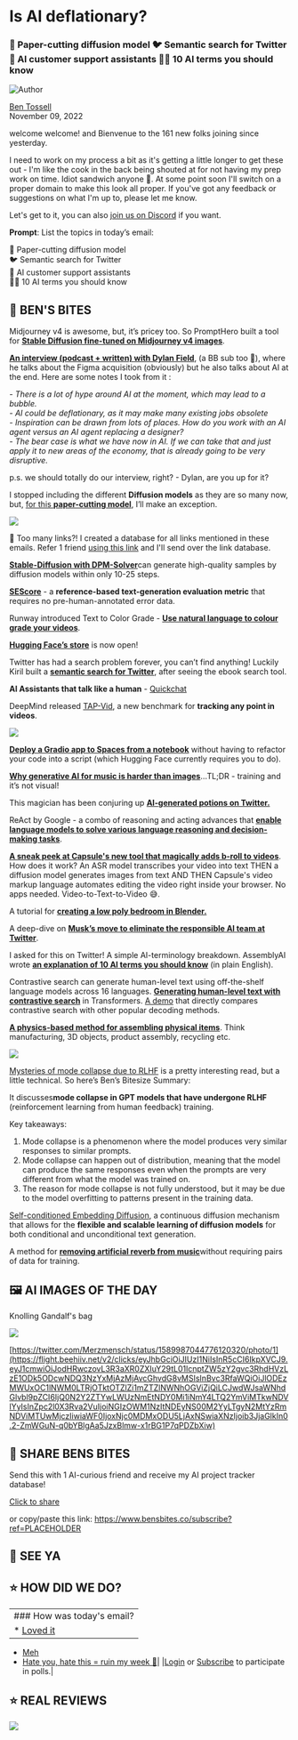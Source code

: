 # Is AI deflationary?

### 📃 Paper-cutting diffusion model 🐦 Semantic search for Twitter 🤗 AI customer support assistants 🧑‍🏫 10 AI terms you should know

![Author](https://media.beehiiv.com/cdn-cgi/image/format=auto,onerror=redirect/uploads/user/profile_picture/fc858b4d-39e3-4be1-abf4-2b55504e21a2/thumb_uJ4UYake_400x400.jpg)

[Ben Tossell](https://www.twitter.com/bentossell)  
November 09, 2022

welcome welcome! and Bienvenue to the 161 new folks joining since yesterday.

I need to work on my process a bit as it's getting a little longer to get these out - I'm like the cook in the back being shouted at for not having my prep work on time. Idiot sandwich anyone 🥪. At some point soon I'll switch on a proper domain to make this look all proper. If you've got any feedback or suggestions on what I'm up to, please let me know.

Let's get to it, you can also [join us on Discord](https://flight.beehiiv.net/v2/clicks/eyJhbGciOiJIUzI1NiIsInR5cCI6IkpXVCJ9.eyJ1cmwiOiJodHRwczovL2Rpc2NvcmQuZ2cvZTJlSGhkQXQiLCJwb3N0X2lkIjoiZTgxMzFlMTgtZTVjNC00Yzk5LTk2ZWYtZmU2ZTVjYThlYmY0IiwicHVibGljYXRpb25faWQiOiI0NDdmNmU2MC1lMzZhLTQ2NDItYjZmOC00NmJlYjE5MDQ1ZWMiLCJ2aXNpdF90b2tlbiI6IjRiMzljNTcyLTQxMjUtNDNmMi04MjdjLWM0ZjQ1YjE1MDI3MyIsImlhdCI6MTY3NDAzMTg1OS4wMTQsImlzcyI6Im9yY2hpZCJ9.e4xeT8H6iULIjQMVupky3pHLODPUf60bx2XPoVndRKE) if you want.

**Prompt**: List the topics in today’s email:

📃 Paper-cutting diffusion model  
🐦 Semantic search for Twitter  
🤗 AI customer support assistants  
🧑‍🏫 10 AI terms you should know

## **🫦 BEN'S BITES**

Midjourney v4 is awesome, but, it’s pricey too. So PromptHero built a tool for [**Stable Diffusion fine-tuned on Midjourney v4 images**](https://flight.beehiiv.net/v2/clicks/eyJhbGciOiJIUzI1NiIsInR5cCI6IkpXVCJ9.eyJ1cmwiOiJodHRwczovL2h1Z2dpbmdmYWNlLmNvL3Byb21wdGhlcm8vbWlkam91cm5leS12NC1kaWZmdXNpb24iLCJwb3N0X2lkIjoiZTgxMzFlMTgtZTVjNC00Yzk5LTk2ZWYtZmU2ZTVjYThlYmY0IiwicHVibGljYXRpb25faWQiOiI0NDdmNmU2MC1lMzZhLTQ2NDItYjZmOC00NmJlYjE5MDQ1ZWMiLCJ2aXNpdF90b2tlbiI6IjRiMzljNTcyLTQxMjUtNDNmMi04MjdjLWM0ZjQ1YjE1MDI3MyIsImlhdCI6MTY3NDAzMTg1OS4wMTQsImlzcyI6Im9yY2hpZCJ9.7VCTfPVCANau-RrZBX0oFJYZihh0BiZo00JqoNxOnXU).

[**An interview (podcast + written) with Dylan Field**](https://flight.beehiiv.net/v2/clicks/eyJhbGciOiJIUzI1NiIsInR5cCI6IkpXVCJ9.eyJ1cmwiOiJodHRwczovL3d3dy50aGV2ZXJnZS5jb20vMjAyMi8xMS84LzIzNDQ1ODIxL2ZpZ21hLWFkb2JlLWFjcXVpc2l0aW9uLWRlc2lnbi12ci1haS1tZXRhIiwicG9zdF9pZCI6ImU4MTMxZTE4LWU1YzQtNGM5OS05NmVmLWZlNmU1Y2E4ZWJmNCIsInB1YmxpY2F0aW9uX2lkIjoiNDQ3ZjZlNjAtZTM2YS00NjQyLWI2ZjgtNDZiZWIxOTA0NWVjIiwidmlzaXRfdG9rZW4iOiI0YjM5YzU3Mi00MTI1LTQzZjItODI3Yy1jNGY0NWIxNTAyNzMiLCJpYXQiOjE2NzQwMzE4NTkuMDE0LCJpc3MiOiJvcmNoaWQifQ.ujXBCrI8ewNjpGEIRODAIFH6eGvHssrBFODJQRyv7Ao), (a BB sub too 👋), where he talks about the Figma acquisition (obviously) but he also talks about AI at the end. Here are some notes I took from it :

*\- There is a lot of hype around AI at the moment, which may lead to a bubble.  
\- AI could be deflationary, as it may make many existing jobs obsolete  
\- Inspiration can be drawn from lots of places. How do you work with an AI agent versus an AI agent replacing a designer?  
\- The bear case is what we have now in AI. If we can take that and just apply it to new areas of the economy, that is already going to be very disruptive.*

p.s. we should totally do our interview, right? - Dylan, are you up for it?

I stopped including the different **Diffusion models** as they are so many now, but, [for this **paper-cutting model**](https://flight.beehiiv.net/v2/clicks/eyJhbGciOiJIUzI1NiIsInR5cCI6IkpXVCJ9.eyJ1cmwiOiJodHRwczovL2h1Z2dpbmdmYWNlLmNvL0ZpY3RpdmVyc2UvU3RhYmxlX0RpZmZ1c2lvbl9QYXBlckN1dF9Nb2RlbCIsInBvc3RfaWQiOiJlODEzMWUxOC1lNWM0LTRjOTktOTZlZi1mZTZlNWNhOGViZjQiLCJwdWJsaWNhdGlvbl9pZCI6IjQ0N2Y2ZTYwLWUzNmEtNDY0Mi1iNmY4LTQ2YmViMTkwNDVlYyIsInZpc2l0X3Rva2VuIjoiNGIzOWM1NzItNDEyNS00M2YyLTgyN2MtYzRmNDViMTUwMjczIiwiaWF0IjoxNjc0MDMxODU5LjAxNCwiaXNzIjoib3JjaGlkIn0.-a1b1ZSKnx3KIsVCHzHiu6HNTCw8Gc3Wjly4--QxLR4), I’ll make an exception.

![](https://media.beehiiv.com/cdn-cgi/image/format=auto,onerror=redirect/uploads/asset/file/50e2143a-9848-40a9-9090-4baa1e28c387/Screenshot_2022-11-09_at_13.40.05.png)

👋 Too many links?! I created a database for all links mentioned in these emails. Refer 1 friend [using this link](https://flight.beehiiv.net/v2/clicks/eyJhbGciOiJIUzI1NiIsInR5cCI6IkpXVCJ9.eyJ1cmwiOiJodHRwczovL3d3dy5iZW5zYml0ZXMuY28vc3Vic2NyaWJlP3JlZj1QTEFDRUhPTERFUiIsInBvc3RfaWQiOiJlODEzMWUxOC1lNWM0LTRjOTktOTZlZi1mZTZlNWNhOGViZjQiLCJwdWJsaWNhdGlvbl9pZCI6IjQ0N2Y2ZTYwLWUzNmEtNDY0Mi1iNmY4LTQ2YmViMTkwNDVlYyIsInZpc2l0X3Rva2VuIjoiNGIzOWM1NzItNDEyNS00M2YyLTgyN2MtYzRmNDViMTUwMjczIiwiaWF0IjoxNjc0MDMxODU5LjAxNCwiaXNzIjoib3JjaGlkIn0.Pt4tgHaJaR4SA1P2voeQeMmDXK0rweW53eSR5b3_lh4) and I'll send over the link database.

[**Stable-Diffusion with DPM-Solver**](https://flight.beehiiv.net/v2/clicks/eyJhbGciOiJIUzI1NiIsInR5cCI6IkpXVCJ9.eyJ1cmwiOiJodHRwczovL2h1Z2dpbmdmYWNlLmNvL3NwYWNlcy9MdUNoZW5nVEhVL2RwbXNvbHZlcl9zZG0iLCJwb3N0X2lkIjoiZTgxMzFlMTgtZTVjNC00Yzk5LTk2ZWYtZmU2ZTVjYThlYmY0IiwicHVibGljYXRpb25faWQiOiI0NDdmNmU2MC1lMzZhLTQ2NDItYjZmOC00NmJlYjE5MDQ1ZWMiLCJ2aXNpdF90b2tlbiI6IjRiMzljNTcyLTQxMjUtNDNmMi04MjdjLWM0ZjQ1YjE1MDI3MyIsImlhdCI6MTY3NDAzMTg1OS4wMTQsImlzcyI6Im9yY2hpZCJ9.zewUnBl2dK7zboB77kyTzWoWoFJaDD0wp2obC95l0Wc)can generate high-quality samples by diffusion models within only 10-25 steps.

[**SEScore**](https://flight.beehiiv.net/v2/clicks/eyJhbGciOiJIUzI1NiIsInR5cCI6IkpXVCJ9.eyJ1cmwiOiJodHRwczovL2h1Z2dpbmdmYWNlLmNvL3NwYWNlcy94dTE5OThoei9zZXNjb3JlIiwicG9zdF9pZCI6ImU4MTMxZTE4LWU1YzQtNGM5OS05NmVmLWZlNmU1Y2E4ZWJmNCIsInB1YmxpY2F0aW9uX2lkIjoiNDQ3ZjZlNjAtZTM2YS00NjQyLWI2ZjgtNDZiZWIxOTA0NWVjIiwidmlzaXRfdG9rZW4iOiI0YjM5YzU3Mi00MTI1LTQzZjItODI3Yy1jNGY0NWIxNTAyNzMiLCJpYXQiOjE2NzQwMzE4NTkuMDE0LCJpc3MiOiJvcmNoaWQifQ.xMY-vFvERS86sq2avqbjHpGPsA5uKQoaQK25YXGhJtc) - a **reference-based text-generation evaluation metric** that requires no pre-human-annotated error data.

Runway introduced Text to Color Grade - [**Use natural language to colour grade your videos**](https://flight.beehiiv.net/v2/clicks/eyJhbGciOiJIUzI1NiIsInR5cCI6IkpXVCJ9.eyJ1cmwiOiJodHRwczovL3R3aXR0ZXIuY29tL3J1bndheW1sL3N0YXR1cy8xNTg5OTgwNDk5NTYwMTAzOTM2IiwicG9zdF9pZCI6ImU4MTMxZTE4LWU1YzQtNGM5OS05NmVmLWZlNmU1Y2E4ZWJmNCIsInB1YmxpY2F0aW9uX2lkIjoiNDQ3ZjZlNjAtZTM2YS00NjQyLWI2ZjgtNDZiZWIxOTA0NWVjIiwidmlzaXRfdG9rZW4iOiI0YjM5YzU3Mi00MTI1LTQzZjItODI3Yy1jNGY0NWIxNTAyNzMiLCJpYXQiOjE2NzQwMzE4NTkuMDE0LCJpc3MiOiJvcmNoaWQifQ.6UjSmEOPezEm_4vNdsbgAz-9g41ceWayWX0yYMl3qDM).

[**Hugging Face’s store**](https://flight.beehiiv.net/v2/clicks/eyJhbGciOiJIUzI1NiIsInR5cCI6IkpXVCJ9.eyJ1cmwiOiJodHRwczovL3N0b3JlLmh1Z2dpbmdmYWNlLmNvLyIsInBvc3RfaWQiOiJlODEzMWUxOC1lNWM0LTRjOTktOTZlZi1mZTZlNWNhOGViZjQiLCJwdWJsaWNhdGlvbl9pZCI6IjQ0N2Y2ZTYwLWUzNmEtNDY0Mi1iNmY4LTQ2YmViMTkwNDVlYyIsInZpc2l0X3Rva2VuIjoiNGIzOWM1NzItNDEyNS00M2YyLTgyN2MtYzRmNDViMTUwMjczIiwiaWF0IjoxNjc0MDMxODU5LjAxNCwiaXNzIjoib3JjaGlkIn0.-dAsdWB_XUCjG2wCx21P5cFecAj9eJ6_cQHVJHhJg-U) is now open!

Twitter has had a search problem forever, you can’t find anything! Luckily Kiril built a [**semantic search for Twitter**](https://flight.beehiiv.net/v2/clicks/eyJhbGciOiJIUzI1NiIsInR5cCI6IkpXVCJ9.eyJ1cmwiOiJodHRwczovL3R3aXR0ZXIuY29tL2tybHZpL3N0YXR1cy8xNTkwMDE1OTMxNjc3NTc3MjE2IiwicG9zdF9pZCI6ImU4MTMxZTE4LWU1YzQtNGM5OS05NmVmLWZlNmU1Y2E4ZWJmNCIsInB1YmxpY2F0aW9uX2lkIjoiNDQ3ZjZlNjAtZTM2YS00NjQyLWI2ZjgtNDZiZWIxOTA0NWVjIiwidmlzaXRfdG9rZW4iOiI0YjM5YzU3Mi00MTI1LTQzZjItODI3Yy1jNGY0NWIxNTAyNzMiLCJpYXQiOjE2NzQwMzE4NTkuMDE1LCJpc3MiOiJvcmNoaWQifQ.1mYC-w_MIF0uQbMgYZXCA0kFduIrZ0-hqJyuNoAxfrM), after seeing the ebook search tool.

**AI Assistants that talk like a human** - [Quickchat](https://flight.beehiiv.net/v2/clicks/eyJhbGciOiJIUzI1NiIsInR5cCI6IkpXVCJ9.eyJ1cmwiOiJodHRwczovL3d3dy5xdWlja2NoYXQuYWkvIiwicG9zdF9pZCI6ImU4MTMxZTE4LWU1YzQtNGM5OS05NmVmLWZlNmU1Y2E4ZWJmNCIsInB1YmxpY2F0aW9uX2lkIjoiNDQ3ZjZlNjAtZTM2YS00NjQyLWI2ZjgtNDZiZWIxOTA0NWVjIiwidmlzaXRfdG9rZW4iOiI0YjM5YzU3Mi00MTI1LTQzZjItODI3Yy1jNGY0NWIxNTAyNzMiLCJpYXQiOjE2NzQwMzE4NTkuMDE1LCJpc3MiOiJvcmNoaWQifQ.Ld5HCZLjv_le29WwG4dwa2LD0bcr_jkWy4L5PNZV2NY)

DeepMind released [TAP-Vid](https://flight.beehiiv.net/v2/clicks/eyJhbGciOiJIUzI1NiIsInR5cCI6IkpXVCJ9.eyJ1cmwiOiJodHRwczovL2FyeGl2Lm9yZy9hYnMvMjIxMS4wMzcyNiIsInBvc3RfaWQiOiJlODEzMWUxOC1lNWM0LTRjOTktOTZlZi1mZTZlNWNhOGViZjQiLCJwdWJsaWNhdGlvbl9pZCI6IjQ0N2Y2ZTYwLWUzNmEtNDY0Mi1iNmY4LTQ2YmViMTkwNDVlYyIsInZpc2l0X3Rva2VuIjoiNGIzOWM1NzItNDEyNS00M2YyLTgyN2MtYzRmNDViMTUwMjczIiwiaWF0IjoxNjc0MDMxODU5LjAxNSwiaXNzIjoib3JjaGlkIn0.1cOe6zN3a8DNSCvB1X5PQ_CLw5XdVpofUym-ApcdByc), a new benchmark for **tracking any point in videos**.

![](https://media.beehiiv.com/cdn-cgi/image/format=auto,onerror=redirect/uploads/asset/file/612fdece-3ea2-47a8-834f-1f75947dd753/ezgif.com-gif-maker__22_.gif)

[**Deploy a Gradio app to Spaces from a notebook**](https://flight.beehiiv.net/v2/clicks/eyJhbGciOiJIUzI1NiIsInR5cCI6IkpXVCJ9.eyJ1cmwiOiJodHRwczovL25iZGV2LmZhc3QuYWkvYmxvZy9wb3N0cy8yMDIyLTExLTA3LXNwYWNlcy8iLCJwb3N0X2lkIjoiZTgxMzFlMTgtZTVjNC00Yzk5LTk2ZWYtZmU2ZTVjYThlYmY0IiwicHVibGljYXRpb25faWQiOiI0NDdmNmU2MC1lMzZhLTQ2NDItYjZmOC00NmJlYjE5MDQ1ZWMiLCJ2aXNpdF90b2tlbiI6IjRiMzljNTcyLTQxMjUtNDNmMi04MjdjLWM0ZjQ1YjE1MDI3MyIsImlhdCI6MTY3NDAzMTg1OS4wMTUsImlzcyI6Im9yY2hpZCJ9.NomZiP0OJvq2a2HQyA8ui0sC31SlTTADuvVBM4bC55I) without having to refactor your code into a script (which Hugging Face currently requires you to do).

[**Why generative AI for music is harder than images**](https://flight.beehiiv.net/v2/clicks/eyJhbGciOiJIUzI1NiIsInR5cCI6IkpXVCJ9.eyJ1cmwiOiJodHRwczovL3R3aXR0ZXIuY29tL2NoZXJpZWh1NDIvc3RhdHVzLzE1OTAwMDYwOTI3Nzk5MDUwMjQ_cz0xMiZ0PXlXNXZUR0FteUNzYUJjY2h6RVdyeVEiLCJwb3N0X2lkIjoiZTgxMzFlMTgtZTVjNC00Yzk5LTk2ZWYtZmU2ZTVjYThlYmY0IiwicHVibGljYXRpb25faWQiOiI0NDdmNmU2MC1lMzZhLTQ2NDItYjZmOC00NmJlYjE5MDQ1ZWMiLCJ2aXNpdF90b2tlbiI6IjRiMzljNTcyLTQxMjUtNDNmMi04MjdjLWM0ZjQ1YjE1MDI3MyIsImlhdCI6MTY3NDAzMTg1OS4wMTUsImlzcyI6Im9yY2hpZCJ9.f65sZISR31_AV90LbGRBA1Ow4rDqvDtkS1UdJRiIRpo)…TL;DR - training and it’s not visual!

This magician has been conjuring up [**AI-generated potions on Twitter.**](https://flight.beehiiv.net/v2/clicks/eyJhbGciOiJIUzI1NiIsInR5cCI6IkpXVCJ9.eyJ1cmwiOiJodHRwczovL3R3aXR0ZXIuY29tL2VtbWFudWVsXzJtL3N0YXR1cy8xNTg5OTk1MTk4Mjg5MTgyNzIwP3M9MTImdD1panRxUXBWYzc2NjRXcTVtQ09OaGd3IiwicG9zdF9pZCI6ImU4MTMxZTE4LWU1YzQtNGM5OS05NmVmLWZlNmU1Y2E4ZWJmNCIsInB1YmxpY2F0aW9uX2lkIjoiNDQ3ZjZlNjAtZTM2YS00NjQyLWI2ZjgtNDZiZWIxOTA0NWVjIiwidmlzaXRfdG9rZW4iOiI0YjM5YzU3Mi00MTI1LTQzZjItODI3Yy1jNGY0NWIxNTAyNzMiLCJpYXQiOjE2NzQwMzE4NTkuMDE1LCJpc3MiOiJvcmNoaWQifQ.C4Hqm5sT4WO21i6P_LwBbgooQGiQnZSWsE94umBHXyg)

ReAct by Google - a combo of reasoning and acting advances that [**enable language models to solve various language reasoning and decision-making tasks**](https://flight.beehiiv.net/v2/clicks/eyJhbGciOiJIUzI1NiIsInR5cCI6IkpXVCJ9.eyJ1cmwiOiJodHRwczovL2FpLmdvb2dsZWJsb2cuY29tLzIwMjIvMTEvcmVhY3Qtc3luZXJnaXppbmctcmVhc29uaW5nLWFuZC1hY3RpbmcuaHRtbCIsInBvc3RfaWQiOiJlODEzMWUxOC1lNWM0LTRjOTktOTZlZi1mZTZlNWNhOGViZjQiLCJwdWJsaWNhdGlvbl9pZCI6IjQ0N2Y2ZTYwLWUzNmEtNDY0Mi1iNmY4LTQ2YmViMTkwNDVlYyIsInZpc2l0X3Rva2VuIjoiNGIzOWM1NzItNDEyNS00M2YyLTgyN2MtYzRmNDViMTUwMjczIiwiaWF0IjoxNjc0MDMxODU5LjAxNSwiaXNzIjoib3JjaGlkIn0.p6mVlPU4lo5kZIHEMTWPMhlJi_CiobNCy_X-4dShVMw).

[**A sneak peek at Capsule's new tool that magically adds b-roll to videos**](https://flight.beehiiv.net/v2/clicks/eyJhbGciOiJIUzI1NiIsInR5cCI6IkpXVCJ9.eyJ1cmwiOiJodHRwczovL3R3aXR0ZXIuY29tL2RveW91a25vd2NoYW1wL3N0YXR1cy8xNTkwMDQ0MTE4NjM3MzQ2ODE3IiwicG9zdF9pZCI6ImU4MTMxZTE4LWU1YzQtNGM5OS05NmVmLWZlNmU1Y2E4ZWJmNCIsInB1YmxpY2F0aW9uX2lkIjoiNDQ3ZjZlNjAtZTM2YS00NjQyLWI2ZjgtNDZiZWIxOTA0NWVjIiwidmlzaXRfdG9rZW4iOiI0YjM5YzU3Mi00MTI1LTQzZjItODI3Yy1jNGY0NWIxNTAyNzMiLCJpYXQiOjE2NzQwMzE4NTkuMDE1LCJpc3MiOiJvcmNoaWQifQ.ZgDMd6_JmhQUPMltDn1ZxPvrwjVYsypfIBJKZov01S8). How does it work? An ASR model transcribes your video into text THEN a diffusion model generates images from text AND THEN Capsule's video markup language automates editing the video right inside your browser. No apps needed. Video-to-Text-to-Video 😅.

A tutorial for [**creating a low poly bedroom in Blender.**](https://flight.beehiiv.net/v2/clicks/eyJhbGciOiJIUzI1NiIsInR5cCI6IkpXVCJ9.eyJ1cmwiOiJodHRwczovL3d3dy55b3V0dWJlLmNvbS93YXRjaD92PXBjbkNhTUI4ajdBIiwicG9zdF9pZCI6ImU4MTMxZTE4LWU1YzQtNGM5OS05NmVmLWZlNmU1Y2E4ZWJmNCIsInB1YmxpY2F0aW9uX2lkIjoiNDQ3ZjZlNjAtZTM2YS00NjQyLWI2ZjgtNDZiZWIxOTA0NWVjIiwidmlzaXRfdG9rZW4iOiI0YjM5YzU3Mi00MTI1LTQzZjItODI3Yy1jNGY0NWIxNTAyNzMiLCJpYXQiOjE2NzQwMzE4NTkuMDE1LCJpc3MiOiJvcmNoaWQifQ.9qDiLnObORcXnan3KKjIE7dy0mPJDDLerR7issClXVU)

A deep-dive on [**Musk’s move to eliminate the responsible AI team at Twitter**](https://flight.beehiiv.net/v2/clicks/eyJhbGciOiJIUzI1NiIsInR5cCI6IkpXVCJ9.eyJ1cmwiOiJodHRwczovL3R3aXR0ZXIuY29tL2FsYmVyX3JvbWdhci9zdGF0dXMvMTU5MDA3NDI4NDI1NjY2OTY5Nz9zPTEyJnQ9aWp0cVFwVmM3NjY0V3E1bUNPTmhndyIsInBvc3RfaWQiOiJlODEzMWUxOC1lNWM0LTRjOTktOTZlZi1mZTZlNWNhOGViZjQiLCJwdWJsaWNhdGlvbl9pZCI6IjQ0N2Y2ZTYwLWUzNmEtNDY0Mi1iNmY4LTQ2YmViMTkwNDVlYyIsInZpc2l0X3Rva2VuIjoiNGIzOWM1NzItNDEyNS00M2YyLTgyN2MtYzRmNDViMTUwMjczIiwiaWF0IjoxNjc0MDMxODU5LjAxNSwiaXNzIjoib3JjaGlkIn0.LXqZqd00QpT0kCn0mZriU2CqqIYYdL1Ebc4IzEzT-DY).

I asked for this on Twitter! A simple AI-terminology breakdown. AssemblyAI wrote [**an explanation of 10 AI terms you should know**](https://flight.beehiiv.net/v2/clicks/eyJhbGciOiJIUzI1NiIsInR5cCI6IkpXVCJ9.eyJ1cmwiOiJodHRwczovL3R3aXR0ZXIuY29tL2Fzc2VtYmx5YWkvc3RhdHVzLzE1OTAwMDk0ODg0MDg3MzU3NDQ_cz0xMiZ0PWZDRGR2RkVYcUN3MTdmV3g4cUV0TnciLCJwb3N0X2lkIjoiZTgxMzFlMTgtZTVjNC00Yzk5LTk2ZWYtZmU2ZTVjYThlYmY0IiwicHVibGljYXRpb25faWQiOiI0NDdmNmU2MC1lMzZhLTQ2NDItYjZmOC00NmJlYjE5MDQ1ZWMiLCJ2aXNpdF90b2tlbiI6IjRiMzljNTcyLTQxMjUtNDNmMi04MjdjLWM0ZjQ1YjE1MDI3MyIsImlhdCI6MTY3NDAzMTg1OS4wMTUsImlzcyI6Im9yY2hpZCJ9.KoR_j9Y6lIC9NdV28UFdtE9XkgB6ZUsRbJhLl7CEaAo) (in plain English).

Contrastive search can generate human-level text using off-the-shelf language models across 16 languages. [**Generating human-level text with contrastive search**](https://flight.beehiiv.net/v2/clicks/eyJhbGciOiJIUzI1NiIsInR5cCI6IkpXVCJ9.eyJ1cmwiOiJodHRwczovL2h1Z2dpbmdmYWNlLmNvL2Jsb2cvaW50cm9kdWNpbmctY3NlYXJjaCIsInBvc3RfaWQiOiJlODEzMWUxOC1lNWM0LTRjOTktOTZlZi1mZTZlNWNhOGViZjQiLCJwdWJsaWNhdGlvbl9pZCI6IjQ0N2Y2ZTYwLWUzNmEtNDY0Mi1iNmY4LTQ2YmViMTkwNDVlYyIsInZpc2l0X3Rva2VuIjoiNGIzOWM1NzItNDEyNS00M2YyLTgyN2MtYzRmNDViMTUwMjczIiwiaWF0IjoxNjc0MDMxODU5LjAxNSwiaXNzIjoib3JjaGlkIn0.jvE-XXa8B-jYSLNux6ziVeFZKV8p_wMBVb4YScAN2Qs) in Transformers. [A demo](https://flight.beehiiv.net/v2/clicks/eyJhbGciOiJIUzI1NiIsInR5cCI6IkpXVCJ9.eyJ1cmwiOiJodHRwczovL2h1Z2dpbmdmYWNlLmNvL3NwYWNlcy9qb2FvZ2FudGUvY29udHJhc3RpdmVfc2VhcmNoX2dlbmVyYXRpb24iLCJwb3N0X2lkIjoiZTgxMzFlMTgtZTVjNC00Yzk5LTk2ZWYtZmU2ZTVjYThlYmY0IiwicHVibGljYXRpb25faWQiOiI0NDdmNmU2MC1lMzZhLTQ2NDItYjZmOC00NmJlYjE5MDQ1ZWMiLCJ2aXNpdF90b2tlbiI6IjRiMzljNTcyLTQxMjUtNDNmMi04MjdjLWM0ZjQ1YjE1MDI3MyIsImlhdCI6MTY3NDAzMTg1OS4wMTUsImlzcyI6Im9yY2hpZCJ9.p6NsMipW4t-uslmrcdjGnFDIXI1LfKN-bPY3kf_qQWU) that directly compares contrastive search with other popular decoding methods.

[**A physics-based method for assembling physical items**](https://flight.beehiiv.net/v2/clicks/eyJhbGciOiJIUzI1NiIsInR5cCI6IkpXVCJ9.eyJ1cmwiOiJodHRwOi8vYXNzZW1ibHkuY3NhaWwubWl0LmVkdS8iLCJwb3N0X2lkIjoiZTgxMzFlMTgtZTVjNC00Yzk5LTk2ZWYtZmU2ZTVjYThlYmY0IiwicHVibGljYXRpb25faWQiOiI0NDdmNmU2MC1lMzZhLTQ2NDItYjZmOC00NmJlYjE5MDQ1ZWMiLCJ2aXNpdF90b2tlbiI6IjRiMzljNTcyLTQxMjUtNDNmMi04MjdjLWM0ZjQ1YjE1MDI3MyIsImlhdCI6MTY3NDAzMTg1OS4wMTUsImlzcyI6Im9yY2hpZCJ9.VUnoc5d-2Fz5bJbYgB-LXIBFXLS9MEnQglFkVvSRrws). Think manufacturing, 3D objects, product assembly, recycling etc.

![](https://media.beehiiv.com/cdn-cgi/image/format=auto,onerror=redirect/uploads/asset/file/92be4a7f-60c8-45b5-a8c9-9304c4d7a01d/representative.gif)

[Mysteries of mode collapse due to RLHF](https://flight.beehiiv.net/v2/clicks/eyJhbGciOiJIUzI1NiIsInR5cCI6IkpXVCJ9.eyJ1cmwiOiJodHRwczovL3d3dy5sZXNzd3JvbmcuY29tL3Bvc3RzL3Q5c3Z2TlBObUZmNVFhM1RBL215c3Rlcmllcy1vZi1tb2RlLWNvbGxhcHNlLWR1ZS10by1ybGhmIiwicG9zdF9pZCI6ImU4MTMxZTE4LWU1YzQtNGM5OS05NmVmLWZlNmU1Y2E4ZWJmNCIsInB1YmxpY2F0aW9uX2lkIjoiNDQ3ZjZlNjAtZTM2YS00NjQyLWI2ZjgtNDZiZWIxOTA0NWVjIiwidmlzaXRfdG9rZW4iOiI0YjM5YzU3Mi00MTI1LTQzZjItODI3Yy1jNGY0NWIxNTAyNzMiLCJpYXQiOjE2NzQwMzE4NTkuMDE1LCJpc3MiOiJvcmNoaWQifQ.mTK3eXRrpIg5fGaKJ1QcO4nYfCAL6S3uldENHc97b8U) is a pretty interesting read, but a little technical. So here’s Ben’s Bitesize Summary:

It discusses**mode collapse in GPT models that have undergone RLHF** (reinforcement learning from human feedback) training.

Key takeaways:

1. Mode collapse is a phenomenon where the model produces very similar responses to similar prompts.
2. Mode collapse can happen out of distribution, meaning that the model can produce the same responses even when the prompts are very different from what the model was trained on.
3. The reason for mode collapse is not fully understood, but it may be due to the model overfitting to patterns present in the training data.

[Self-conditioned Embedding Diffusion](https://flight.beehiiv.net/v2/clicks/eyJhbGciOiJIUzI1NiIsInR5cCI6IkpXVCJ9.eyJ1cmwiOiJodHRwczovL2FyeGl2Lm9yZy9hYnMvMjIxMS4wNDIzNnYxIiwicG9zdF9pZCI6ImU4MTMxZTE4LWU1YzQtNGM5OS05NmVmLWZlNmU1Y2E4ZWJmNCIsInB1YmxpY2F0aW9uX2lkIjoiNDQ3ZjZlNjAtZTM2YS00NjQyLWI2ZjgtNDZiZWIxOTA0NWVjIiwidmlzaXRfdG9rZW4iOiI0YjM5YzU3Mi00MTI1LTQzZjItODI3Yy1jNGY0NWIxNTAyNzMiLCJpYXQiOjE2NzQwMzE4NTkuMDE1LCJpc3MiOiJvcmNoaWQifQ.NbF5acrg_APONrQ-eG2RxZW85Z19wAHN6KY1W-q94FQ), a continuous diffusion mechanism that allows for the **flexible and scalable learning of diffusion models** for both conditional and unconditional text generation.

A method for [**removing artificial reverb from music**](https://flight.beehiiv.net/v2/clicks/eyJhbGciOiJIUzI1NiIsInR5cCI6IkpXVCJ9.eyJ1cmwiOiJodHRwczovL2tvaWNoaS1zYWl0by1zb255LmdpdGh1Yi5pby91bnN1cGVydmlzZWQtdm9jYWwtZGVyZXZlcmIvIiwicG9zdF9pZCI6ImU4MTMxZTE4LWU1YzQtNGM5OS05NmVmLWZlNmU1Y2E4ZWJmNCIsInB1YmxpY2F0aW9uX2lkIjoiNDQ3ZjZlNjAtZTM2YS00NjQyLWI2ZjgtNDZiZWIxOTA0NWVjIiwidmlzaXRfdG9rZW4iOiI0YjM5YzU3Mi00MTI1LTQzZjItODI3Yy1jNGY0NWIxNTAyNzMiLCJpYXQiOjE2NzQwMzE4NTkuMDE1LCJpc3MiOiJvcmNoaWQifQ.-zW72qEVG3NbBjNN7dLpYTzyJDqOv3svOTzO7KG5j84)without requiring pairs of data for training.

## **🖼 AI IMAGES OF THE DAY**

Knolling Gandalf's bag

![](https://media.beehiiv.com/cdn-cgi/image/format=auto,onerror=redirect/uploads/asset/file/0d8275f0-4e3b-421b-8acd-34073010ab54/FhDEeK9WQAASVW7.jpeg)

[https://twitter.com/Merzmensch/status/1589987044776120320/photo/1](https://flight.beehiiv.net/v2/clicks/eyJhbGciOiJIUzI1NiIsInR5cCI6IkpXVCJ9.eyJ1cmwiOiJodHRwczovL3R3aXR0ZXIuY29tL01lcnptZW5zY2gvc3RhdHVzLzE1ODk5ODcwNDQ3NzYxMjAzMjAvcGhvdG8vMSIsInBvc3RfaWQiOiJlODEzMWUxOC1lNWM0LTRjOTktOTZlZi1mZTZlNWNhOGViZjQiLCJwdWJsaWNhdGlvbl9pZCI6IjQ0N2Y2ZTYwLWUzNmEtNDY0Mi1iNmY4LTQ2YmViMTkwNDVlYyIsInZpc2l0X3Rva2VuIjoiNGIzOWM1NzItNDEyNS00M2YyLTgyN2MtYzRmNDViMTUwMjczIiwiaWF0IjoxNjc0MDMxODU5LjAxNSwiaXNzIjoib3JjaGlkIn0.2-ZmWGuN-q0bYBlgAa5JzxBlmw-x1rBG1P7qPDZbXiw)

## **🤗 SHARE BENS BITES**

Send this with 1 AI-curious friend and receive my AI project tracker database!

[Click to share](https://flight.beehiiv.net/v2/clicks/eyJhbGciOiJIUzI1NiIsInR5cCI6IkpXVCJ9.eyJ1cmwiOiJodHRwczovL3d3dy5iZW5zYml0ZXMuY28vc3Vic2NyaWJlP3JlZj1QTEFDRUhPTERFUiIsInBvc3RfaWQiOiJlODEzMWUxOC1lNWM0LTRjOTktOTZlZi1mZTZlNWNhOGViZjQiLCJwdWJsaWNhdGlvbl9pZCI6IjQ0N2Y2ZTYwLWUzNmEtNDY0Mi1iNmY4LTQ2YmViMTkwNDVlYyIsInZpc2l0X3Rva2VuIjoiNGIzOWM1NzItNDEyNS00M2YyLTgyN2MtYzRmNDViMTUwMjczIiwiaWF0IjoxNjc0MDMxODU5LjAxNSwiaXNzIjoib3JjaGlkIn0.coI9e8eiBo8N_hewDQxzs2n9wCUzkeLoXaHPGDXPnDY)

or copy/paste this link: https://www.bensbites.co/subscribe?ref=PLACEHOLDER

## **👋 SEE YA**

## **⭐️ HOW DID WE DO?**

||
|:---|
|### How was today's email?|
|* [Loved it](/login)
* [Meh](/login)
* [Hate you, hate this = ruin my week 🥹](/login)|
|[Login](/login) or [Subscribe](https://www.bensbites.co/subscribe) to participate in polls.|

## **⭐️ REAL** REVIEWS

![](https://media.beehiiv.com/cdn-cgi/image/format=auto,onerror=redirect/uploads/asset/file/fedbeeff-a2f3-4ff2-bd78-903435701f37/Screenshot_2022-10-26_at_14.02.06.png)